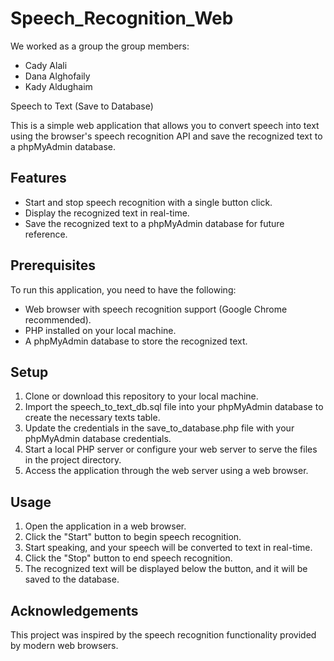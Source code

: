 # Speech_Recognition_Web

We worked as a group the group members:
- Cady Alali
- Dana Alghofaily
- Kady Aldughaim


Speech to Text (Save to Database)

This is a simple web application that allows you to convert speech into text using the browser's speech recognition API and save the recognized text to a phpMyAdmin database.


## Features
- Start and stop speech recognition with a single button click.
- Display the recognized text in real-time.
- Save the recognized text to a phpMyAdmin database for future reference.


## Prerequisites
To run this application, you need to have the following:

- Web browser with speech recognition support (Google Chrome recommended).
- PHP installed on your local machine.
- A phpMyAdmin database to store the recognized text.


## Setup
1. Clone or download this repository to your local machine.
2. Import the speech_to_text_db.sql file into your phpMyAdmin database to create the necessary texts table.
3. Update the credentials in the save_to_database.php file with your phpMyAdmin database credentials.
4. Start a local PHP server or configure your web server to serve the files in the project directory.
5. Access the application through the web server using a web browser.


## Usage
1. Open the application in a web browser.
2. Click the "Start" button to begin speech recognition.
3. Start speaking, and your speech will be converted to text in real-time.
4. Click the "Stop" button to end speech recognition.
5. The recognized text will be displayed below the button, and it will be saved to the database.

## Acknowledgements
This project was inspired by the speech recognition functionality provided by modern web browsers.
